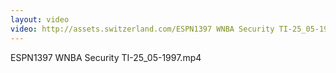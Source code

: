 ```yaml
---
layout: video
video: http://assets.switzerland.com/ESPN1397 WNBA Security TI-25_05-1997.mp4
---
```

ESPN1397 WNBA Security TI-25_05-1997.mp4
